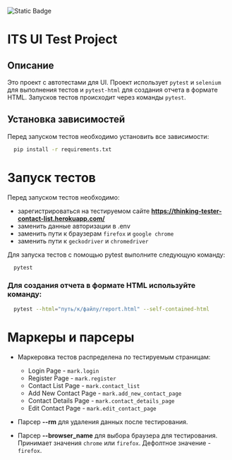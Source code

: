 ![Static Badge](https://img.shields.io/badge/code%20style-Black-black)

# ITS UI Test Project

## Описание

Это проект с автотестами для UI. Проект использует `pytest` и `selenium` для выполнения тестов и `pytest-html` для
создания отчета в формате HTML. Запусков тестов происходит через команды `pytest`.

## Установка зависимостей

Перед запуском тестов необходимо установить все зависимости:

```sh
  pip install -r requirements.txt
```

# Запуск тестов

Перед запуском тестов необходимо:

- зарегистрироваться на тестируемом сайте **https://thinking-tester-contact-list.herokuapp.com/**
- заменить данные авторизации в .env
- заменить пути к браузерам `firefox` и `google chrome`
- заменить пути к `geckodriver` и `chromedriver`

Для запуска тестов с помощью pytest выполните следующую команду:

```sh
  pytest
```

### Для создания отчета в формате HTML используйте команду:

```sh
  pytest --html="путь/к/файлу/report.html" --self-contained-html
```

# Маркеры и парсеры

- Маркеровка тестов распределена по тестируемым страницам:
    + Login Page - `mark.login`
    + Register Page - `mark.register`
    + Contact List Page - `mark.contact_list`
    + Add New Contact Page - `mark.add_new_contact_page`
    + Contact Details Page - `mark.contact_details_page`
    + Edit Contact Page - `mark.edit_contact_page`

- Парсер **--rm** для удаления данных после тестирования.
- Парсер **--browser_name** для выбора браузера для тестирования. Принимает значения `chrome` или `firefox`. Дефолтное
  значение - `firefox`.